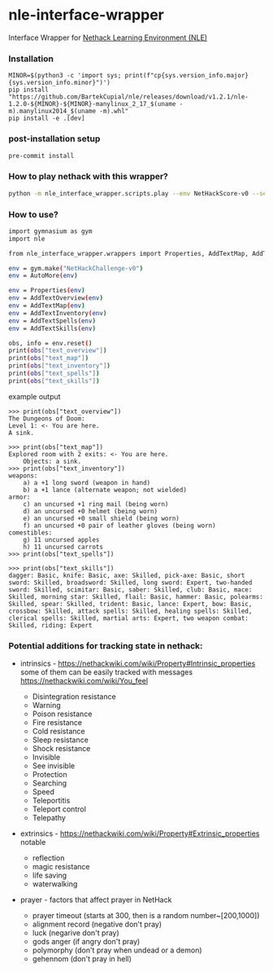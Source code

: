 # nle-interface-wrapper

Interface Wrapper for [Nethack Learning Environment (NLE)](https://github.com/facebookresearch/nle)

### Installation

```
MINOR=$(python3 -c 'import sys; print(f"cp{sys.version_info.major}{sys.version_info.minor}")')
pip install "https://github.com/BartekCupial/nle/releases/download/v1.2.1/nle-1.2.0-${MINOR}-${MINOR}-manylinux_2_17_$(uname -m).manylinux2014_$(uname -m).whl"
pip install -e .[dev]
```

### post-installation setup
```bash
pre-commit install
```

### How to play nethack with this wrapper?

```bash
python -m nle_interface_wrapper.scripts.play --env NetHackScore-v0 --seed 42 --character @
```

### How to use?

```bash
import gymnasium as gym
import nle

from nle_interface_wrapper.wrappers import Properties, AddTextMap, AddTextOverview, AddTextInventory, AddTextSpells, AddTextSkills, AutoMore

env = gym.make("NetHackChallenge-v0")
env = AutoMore(env)

env = Properties(env)
env = AddTextOverview(env)
env = AddTextMap(env)
env = AddTextInventory(env)
env = AddTextSpells(env)
env = AddTextSkills(env)

obs, info = env.reset()
print(obs["text_overview"])
print(obs["text_map"])
print(obs["text_inventory"])
print(obs["text_spells"])
print(obs["text_skills"])
```

example output
```
>>> print(obs["text_overview"])
The Dungeons of Doom:
Level 1: <- You are here.
A sink.

>>> print(obs["text_map"])
Explored room with 2 exits: <- You are here.
    Objects: a sink.
>>> print(obs["text_inventory"])
weapons:
    a) a +1 long sword (weapon in hand)
    b) a +1 lance (alternate weapon; not wielded)
armor:
    c) an uncursed +1 ring mail (being worn)
    d) an uncursed +0 helmet (being worn)
    e) an uncursed +0 small shield (being worn)
    f) an uncursed +0 pair of leather gloves (being worn)
comestibles:
    g) 11 uncursed apples
    h) 11 uncursed carrots
>>> print(obs["text_spells"])

>>> print(obs["text_skills"])
dagger: Basic, knife: Basic, axe: Skilled, pick-axe: Basic, short sword: Skilled, broadsword: Skilled, long sword: Expert, two-handed sword: Skilled, scimitar: Basic, saber: Skilled, club: Basic, mace: Skilled, morning star: Skilled, flail: Basic, hammer: Basic, polearms: Skilled, spear: Skilled, trident: Basic, lance: Expert, bow: Basic, crossbow: Skilled, attack spells: Skilled, healing spells: Skilled, clerical spells: Skilled, martial arts: Expert, two weapon combat: Skilled, riding: Expert
```

### Potential additions for tracking state in nethack:
- intrinsics - https://nethackwiki.com/wiki/Property#Intrinsic_properties
some of them can be easily tracked with messages https://nethackwiki.com/wiki/You_feel 
    - Disintegration resistance
    - Warning
    - Poison resistance
    - Fire resistance
    - Cold resistance
    - Sleep resistance
    - Shock resistance
    - Invisible
    - See invisible
    - Protection
    - Searching
    - Speed
    - Teleportitis
    - Teleport control
    - Telepathy

- extrinsics - https://nethackwiki.com/wiki/Property#Extrinsic_properties notable
    - reflection
    - magic resistance
    - life saving
    - waterwalking

- prayer - factors that affect prayer in NetHack
    - prayer timeout (starts at 300, then is a random number~[200,1000])
    - alignment record (negative don't pray)
    - luck (negarive don't pray)
    - gods anger (if angry don't pray)
    - polymorphy (don't pray when undead or a demon)
    - gehennom (don't pray in hell)
